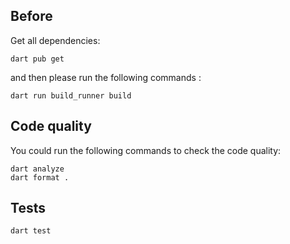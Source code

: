 ## Before

Get all dependencies:

```shell
dart pub get
```

and then please run the following commands :

```shell
dart run build_runner build
```

## Code quality

You could run the following commands to check the code quality:

```shell
dart analyze
dart format .
```

## Tests

```shell
dart test
```
